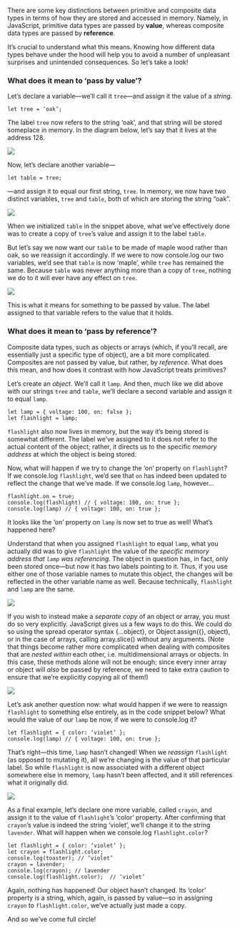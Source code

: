 There are some key distinctions between primitive and composite data types in terms of how they are stored and accessed in memory. Namely, in JavaScript, primitive data types are passed by **value**, whereas composite data types are passed by **reference**.

It’s crucial to understand what this means. Knowing how different data types behave under the hood will help you to avoid a number of unpleasant surprises and unintended consequences. So let’s take a look!

<h3>What does it mean to ‘pass by value’?</h3>

Let’s declare a variable—we’ll call it `tree`—and assign it the value of a <em>string</em>.

`let tree = ‘oak’;`

The label `tree` now refers to the string ‘oak’, and that string will be stored someplace in memory. In the diagram below, let’s say that it lives at the address 128.

![](/docs/assets/images/value-img1.png)

Now, let’s declare another variable—

`let table = tree;`

—and assign it to equal our first string, `tree`. In memory, we now have two distinct variables, `tree` and `table`, both of which are storing the string “oak”.

![](/docs/assets/images/value-img2.png)

When we initialized `table` in the snippet above, what we’ve effectively done was to create a copy of `tree`’s value and assign it to the label `table`.

But let’s say we now want our `table` to be made of maple wood rather than oak, so we reassign it accordingly. If we were to now console.log our two variables, we’d see that `table` is now ‘maple’, while `tree` has remained the same. Because `table` was never anything more than a copy of `tree`, nothing we do to it will ever have any effect on `tree`.

![](/docs/assets/images/value-img3.png)

This is what it means for something to be passed by value. The label assigned to that variable refers to the value that it holds.

<h3>What does it mean to ‘pass by reference’?</h3>

Composite data types, such as objects or arrays (which, if you’ll recall, are essentially just a specific type of object), are a bit more complicated. Composites are not passed by value, but rather, by <em>reference</em>. What does this mean, and how does it contrast with how JavaScript treats primitives?

Let’s create an <em>object</em>. We’ll call it `lamp`. And then, much like we did above with our strings     `tree` and `table`, we’ll declare a second variable and assign it to equal `lamp`.

`let lamp = { voltage: 100, on: false };`<br>
`let flashlight = lamp;`

`flashlight` also now lives in memory, but the way it’s being stored is somewhat different. The label we’ve assigned to it does not refer to the actual content of the object; rather, it directs us to the specific <em>memory address</em> at which the object is being stored.

Now, what will happen if we try to change the ‘on’ property on `flashlight`? If we console.log `flashlight`, we’d see that `on` has indeed been updated to reflect the change that we’ve made. If we console.log `lamp`, however…

`flashlight.on = true;`<br>
`console.log(flashlight) // { voltage: 100, on: true };`<br>
`console.log(lamp) // { voltage: 100, on: true };`

It looks like the ‘on’ property on `lamp` is now set to true as well! What’s happened here?

Understand that when you assigned `flashlight` to equal `lamp`, what you actually did was to give `flashlight` the value of *the specific memory address that `lamp` was referencing*. The object in question has, in fact, only been stored once—but now it has two labels pointing to it. Thus, if you use either one of those variable names to mutate this object, the changes will be reflected in the other variable name as well. Because technically, `flashlight` and `lamp` are the same.

![](/docs/assets/images/reference-img1.png)

If you wish to instead make a *separate copy* of an object or array, you must do so very explicitly. JavaScript gives us a few ways to do this. We could do so using the spread operator syntax {…object}, or Object.assign({}, object), or in the case of arrays, calling array.slice() without any arguments. (Note that things become rather more complicated when dealing with composites that are *nested within* each other, i.e. multidimensional arrays or objects. In this case, these methods alone will not be enough; since every inner array or object will *also* be passed by reference, we need to take extra caution to ensure that we’re explicitly copying all of them!)

![](/docs/assets/images/reference-img2.png)

Let’s ask another question now: what would happen if we were to reassign `flashlight` to something else entirely, as in the code snippet below? What would the value of our `lamp` be now, if we were to console.log it?

`let flashlight = { color: ‘violet’ };`<br>
`console.log(lamp) // { voltage: 100, on: true };`

That’s right—this time, `lamp` hasn’t changed! When we *reassign* `flashlight` (as opposed to mutating it), all we’re changing is the value of that particular label. So while `flashlight` is now associated with a different object somewhere else in memory, `lamp` hasn’t been affected, and it still references what it originally did.

![](/docs/assets/images/reference-img3.png)

As a final example, let’s declare one more variable, called `crayon`, and assign it to the value of `flashlight`’s ‘color’ property. After confirming that `crayon`’s value is indeed the string ‘violet’, we’ll change it to the string `lavender`. What will happen when we console.log `flashlight.color`?

`let flashlight = { color: ‘violet’ };`<br>
`let crayon = flashlight.color;`<br>
`console.log(toaster); // ‘violet’`<br>
`crayon = lavender;`<br>
`console.log(crayon); // lavender`<br>
`console.log(flashlight.color);  // ‘violet’`<br>

Again, nothing has happened! Our object hasn’t changed. Its ‘color’ property is a string, which, again, is passed by value—so in assigning `crayon` to `flashlight.color`, we’ve actually just made a copy.

And so we’ve come full circle!


